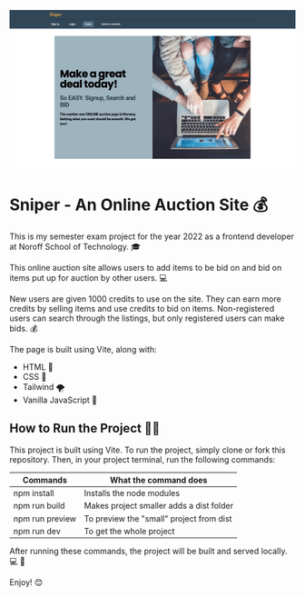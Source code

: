 ![A screenshot of my project](image/screenshot.png)

# Sniper - An Online Auction Site 💰

This is my semester exam project for the year 2022 as a frontend developer at Noroff School of Technology. 🎓

This online auction site allows users to add items to be bid on and bid on items put up for auction by other users. 💻

New users are given 1000 credits to use on the site. They can earn more credits by selling items and use credits to bid on items. Non-registered users can search through the listings, but only registered users can make bids. 💰

The page is built using Vite, along with:

- HTML 📜
- CSS 🎨
- Tailwind 🌪
- Vanilla JavaScript 🍦

## How to Run the Project 🏃‍♂️

This project is built using Vite. To run the project, simply clone or fork this repository. Then, in your project terminal, run the following commands:

|Commands           | What the command does                      | 
|-------------------|--------------------------------------------|
| npm install       | Installs the node modules                  |
| npm run build     | Makes project smaller adds a dist folder   |
| npm run preview   | To preview the "small" project from dist   | 
| npm run dev       | To get the whole project                   |

After running these commands, the project will be built and served locally. 💻 📡

Enjoy! 😊

